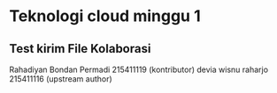 # Teknologi cloud minggu 1

## Test kirim File Kolaborasi
Rahadiyan Bondan Permadi 215411119 (kontributor)
devia wisnu raharjo 215411116 (upstream author)